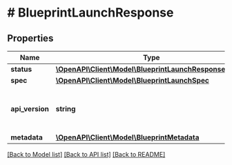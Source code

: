 # # BlueprintLaunchResponse

## Properties

Name | Type | Description | Notes
------------ | ------------- | ------------- | -------------
**status** | [**\OpenAPI\Client\Model\BlueprintLaunchResponseStatus**](BlueprintLaunchResponseStatus.md) |  |
**spec** | [**\OpenAPI\Client\Model\BlueprintLaunchSpec**](BlueprintLaunchSpec.md) |  |
**api_version** | **string** | API Version of the Nutanix v3 API framework. | [default to '3.1.0']
**metadata** | [**\OpenAPI\Client\Model\BlueprintMetadata**](BlueprintMetadata.md) |  |

[[Back to Model list]](../../README.md#models) [[Back to API list]](../../README.md#endpoints) [[Back to README]](../../README.md)
